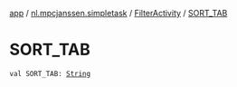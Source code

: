 [app](../../index.md) / [nl.mpcjanssen.simpletask](../index.md) / [FilterActivity](index.md) / [SORT_TAB](.)

# SORT_TAB

`val SORT_TAB: `[`String`](https://kotlinlang.org/api/latest/jvm/stdlib/kotlin/-string/index.html)